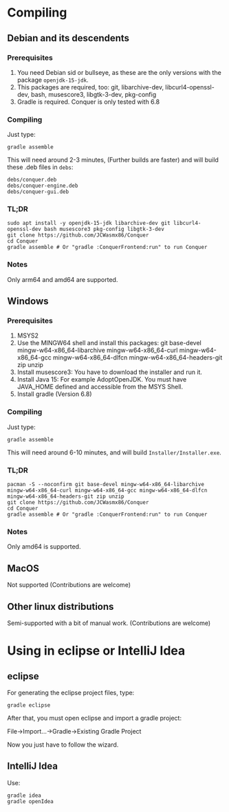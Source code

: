 # Compiling

## Debian and its descendents

### Prerequisites

1. You need Debian sid or bullseye, as these are the only versions with the package `openjdk-15-jdk`.
2. This packages are required, too: git, libarchive-dev, libcurl4-openssl-dev, bash, musescore3, libgtk-3-dev, pkg-config
3. Gradle is required. Conquer is only tested with 6.8

### Compiling

Just type:
```
gradle assemble
```
This will need around 2-3 minutes, (Further builds are faster) and will build these .deb files in `debs`:
```
debs/conquer.deb
debs/conquer-engine.deb
debs/conquer-gui.deb
```

### TL;DR

```
sudo apt install -y openjdk-15-jdk libarchive-dev git libcurl4-openssl-dev bash musescore3 pkg-config libgtk-3-dev
git clone https://github.com/JCWasmx86/Conquer
cd Conquer
gradle assemble # Or "gradle :ConquerFrontend:run" to run Conquer
```

### Notes

Only arm64 and amd64 are supported.

## Windows

### Prerequisites

1. MSYS2
2. Use the MINGW64 shell and install this packages:
	git base-devel mingw-w64-x86_64-libarchive mingw-w64-x86_64-curl mingw-w64-x86_64-gcc mingw-w64-x86_64-dlfcn mingw-w64-x86_64-headers-git zip unzip
3. Install musescore3: You have to download the installer and run it.
4. Install Java 15: For example AdoptOpenJDK. You must have JAVA_HOME defined and accessible from the MSYS Shell.
5. Install gradle (Version 6.8)
### Compiling

Just type:
```
gradle assemble
```
This will need around 6-10 minutes, and will build `Installer/Installer.exe`.

### TL;DR

```
pacman -S --noconfirm git base-devel mingw-w64-x86_64-libarchive mingw-w64-x86_64-curl mingw-w64-x86_64-gcc mingw-w64-x86_64-dlfcn mingw-w64-x86_64-headers-git zip unzip
git clone https://github.com/JCWasmx86/Conquer
cd Conquer
gradle assemble # Or "gradle :ConquerFrontend:run" to run Conquer
```

### Notes

Only amd64 is supported.


## MacOS

Not supported (Contributions are welcome)

## Other linux distributions

Semi-supported with a bit of manual work. (Contributions are welcome)



# Using in eclipse or IntelliJ Idea

## eclipse
For generating the eclipse project files, type:
```
gradle eclipse
```
After that, you must open eclipse and import a gradle project:

File->Import...->Gradle->Existing Gradle Project

Now you just have to follow the wizard.

## IntelliJ Idea
Use:
```
gradle idea
gradle openIdea
```
